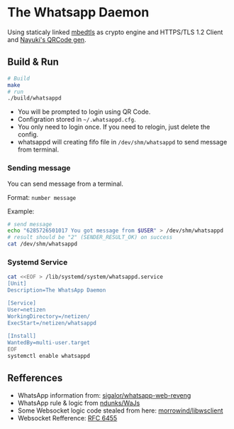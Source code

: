 # The Whatsapp Daemon

Using staticaly linked [mbedtls](https://github.com/ARMmbed/mbedtls) as crypto engine and HTTPS/TLS 1.2 Client and [Nayuki's QRCode gen](https://github.com/nayuki/QR-Code-generator).

## Build & Run

``` bash
# Build
make
# run 
./build/whatsappd
```

- You will be prompted to login using QR Code.
- Configration stored in `~/.whatsappd.cfg`. 
- You only need to login once. If you need to relogin, just delete the config.
- whatsappd will creating fifo file in `/dev/shm/whatsappd` to send message from terminal.

### Sending message

You can send message from a terminal.

Format: `number message`

Example:

``` bash
# send message
echo "6285726501017 You got message from $USER" > /dev/shm/whatsappd
# result should be "2" (SENDER_RESULT_OK) on success
cat /dev/shm/whatsappd
```
### Systemd Service

``` bash
cat <<EOF > /lib/systemd/system/whatsappd.service
[Unit]
Description=The WhatsApp Daemon

[Service]
User=netizen
WorkingDirectory=/netizen/
ExecStart=/netizen/whatsappd
 
[Install]
WantedBy=multi-user.target
EOF
systemctl enable whatsappd

```
## Refferences

- WhatsApp information from: [sigalor/whatsapp-web-reveng](https://github.com/sigalor/whatsapp-web-reveng)
- WhatsApp rule & logic from [ndunks/WaJs](https://github.com/ndunks/WaJs)
- Some Websocket logic code stealed from here:
[morrowind/libwsclient](https://github.com/morrowind/libwsclient/)
- Websocket Refference: [RFC 6455](https://tools.ietf.org/html/rfc6455)

